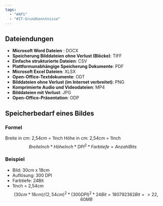 ```yaml
---
tags:
  - "#AP1"
  - "#IT-Grundkenntnisse"
---
```

## Dateiendungen 
+ **Microsoft Word Dateien** : DOCX
+ **Speicherung Bilddateien ohne Verlust (Blöcke)**: TIFF
+ **Einfache strukturierte Dateien**: CSV
+ **Plattformunabhängige Speicherung Dokumente**: PDF
+ **Microsoft Excel Dateien**: XLSX
+ **Open-Office-Textdokumente**: ODT
+ **Bilddateien ohne Verlust (im Internet verbreitet)**: PNG
+ **Komprimierte Audio und Videodateien**: MP4
+ **Bilddateien mit Verlust**: JPG
+ **Open-Office-Präsentation**: ODP

## Speicherbedarf eines Bildes
### Formel
Breite in cm: 2,54cm  = 1Inch
Höhe in cm: 2,54cm = 1Inch 
$$BreiteInch*HöheInch*DPI^2*Farbtiefe = AnzahlBits$$
### Beispiel
+ Bild: 30cm x 18cm
+ Auflösung: 300 DPI
+ Farbtiefe: 24Bit
+ 1Inch = 2,54cm
$$(30cm*18cm)/(2,54cm)^2 * (300DPI)^2 * 24Bit = 180792362Bit
=> 22,60MB$$